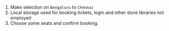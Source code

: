 1. Make selection on `Bengaluru` to `Chennai`
2. Local storage used for booking tickets, login and other store libraries not employed
3. Choose some seats and confirm booking.